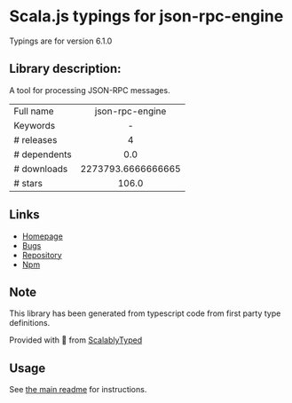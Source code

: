 
# Scala.js typings for json-rpc-engine

Typings are for version 6.1.0

## Library description:
A tool for processing JSON-RPC messages.

|                    |                 |
| ------------------ | :-------------: |
| Full name          | json-rpc-engine |
| Keywords           | - |
| # releases         | 4 |
| # dependents       | 0.0 |
| # downloads        | 2273793.6666666665 |
| # stars            | 106.0 |

## Links
- [Homepage](https://github.com/MetaMask/json-rpc-engine#readme)
- [Bugs](https://github.com/MetaMask/json-rpc-engine/issues)
- [Repository](https://github.com/MetaMask/json-rpc-engine)
- [Npm](https://www.npmjs.com/package/json-rpc-engine)
    


## Note
This library has been generated from typescript code from first party type definitions.

Provided with :purple_heart: from [ScalablyTyped](https://github.com/oyvindberg/ScalablyTyped)

## Usage
See [the main readme](../../readme.md) for instructions.


